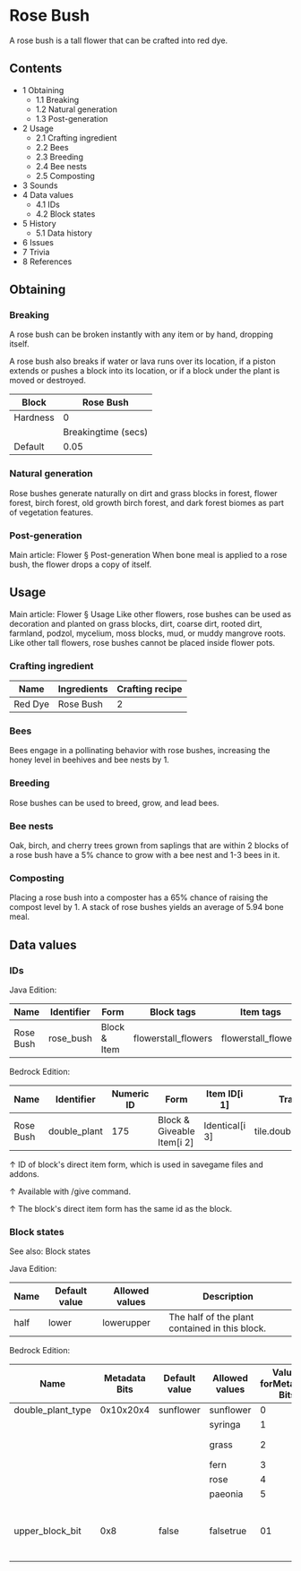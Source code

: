 # Rose Bush
A rose bush is a tall flower that can be crafted into red dye.

## Contents
- 1 Obtaining
	- 1.1 Breaking
	- 1.2 Natural generation
	- 1.3 Post-generation
- 2 Usage
	- 2.1 Crafting ingredient
	- 2.2 Bees
	- 2.3 Breeding
	- 2.4 Bee nests
	- 2.5 Composting
- 3 Sounds
- 4 Data values
	- 4.1 IDs
	- 4.2 Block states
- 5 History
	- 5.1 Data history
- 6 Issues
- 7 Trivia
- 8 References

## Obtaining
### Breaking
A rose bush can be broken instantly with any item or by hand, dropping itself.

A rose bush also breaks if water or lava runs over its location, if a piston extends or pushes a block into its location, or if a block under the plant is moved or destroyed.

| Block    | Rose Bush           |
|----------|---------------------|
| Hardness | 0                   |
|          | Breakingtime (secs) |
| Default  | 0.05                |

### Natural generation
Rose bushes generate naturally on dirt and grass blocks in  forest,  flower forest,  birch forest,  old growth birch forest, and  dark forest biomes as part of vegetation features.


### Post-generation
Main article: Flower § Post-generation
When bone meal is applied to a rose bush, the flower drops a copy of itself.

## Usage
Main article: Flower § Usage
Like other flowers, rose bushes can be used as decoration and planted on grass blocks, dirt, coarse dirt, rooted dirt, farmland, podzol, mycelium, moss blocks, mud, or muddy mangrove roots. Like other tall flowers, rose bushes cannot be placed inside flower pots. 

### Crafting ingredient
| Name    | Ingredients | Crafting recipe |
|---------|-------------|-----------------|
| Red Dye | Rose Bush   | 2               |

### Bees
Bees engage in a pollinating behavior with rose bushes, increasing the honey level in beehives and bee nests by 1.

### Breeding
Rose bushes can be used to breed, grow, and lead bees.

### Bee nests
Oak, birch, and cherry trees grown from saplings that are within 2 blocks of a rose bush have a 5% chance to grow with a bee nest and 1-3 bees in it.

### Composting
Placing a rose bush into a composter has a 65% chance of raising the compost level by 1. A stack of rose bushes yields an average of 5.94 bone meal.

## Data values
### IDs
Java Edition:

| Name      | Identifier | Form         | Block tags          | Item tags           | Translation key           |
|-----------|------------|--------------|---------------------|---------------------|---------------------------|
| Rose Bush | rose_bush  | Block & Item | flowerstall_flowers | flowerstall_flowers | block.minecraft.rose_bush |

Bedrock Edition:

| Name      | Identifier   | Numeric ID | Form                       | Item ID[i 1]   | Translation key             |
|-----------|--------------|------------|----------------------------|----------------|-----------------------------|
| Rose Bush | double_plant | 175        | Block & Giveable Item[i 2] | Identical[i 3] | tile.double_plant.rose.name |


↑ ID of block's direct item form, which is used in savegame files and addons.

↑ Available with /give command.

↑ The block's direct item form has the same id as the block.


### Block states
See also: Block states

Java Edition:

| Name | Default value | Allowed values | Description                                    |
|------|---------------|----------------|------------------------------------------------|
| half | lower         | lowerupper     | The half of the plant contained in this block. |

Bedrock Edition:

| Name              | Metadata Bits | Default value | Allowed values | Values forMetadata Bits | Description                                               |
|-------------------|---------------|---------------|----------------|-------------------------|-----------------------------------------------------------|
| double_plant_type | 0x10x20x4     | sunflower     | sunflower      | 0                       | Sunflower                                                 |
|                   |               |               | syringa        | 1                       | Lilac                                                     |
|                   |               |               | grass          | 2                       | Double Tallgrass                                          |
|                   |               |               | fern           | 3                       | Large Fern                                                |
|                   |               |               | rose           | 4                       | Rose Bush                                                 |
|                   |               |               | paeonia        | 5                       | Peony                                                     |
| upper_block_bit   | 0x8           | false         | falsetrue      | 01                      | If it is the upper half of the plant. For items, it is 0. |


